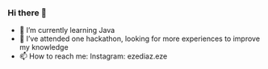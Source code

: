 ### Hi there 👋
- 🌱 I’m currently learning Java
- 👯 I’ve attended one hackathon, looking for more experiences to improve my knowledge
- 📫 How to reach me: Instagram: ezediaz.eze



<!--
**Ezequiel-Diaz/Ezequiel-Diaz** is a ✨ _special_ ✨ repository because its `README.md` (this file) appears on your GitHub profile.

Here are some ideas to get you started:

- 🔭 I’m currently working on ...
- 🌱 I’m currently learning ...
- 👯 I’m looking to collaborate on ...
- 🤔 I’m looking for help with ...
- 💬 Ask me about ...
- 📫 How to reach me: ...
- 😄 Pronouns: ...
- ⚡ Fun fact: ...
-->
